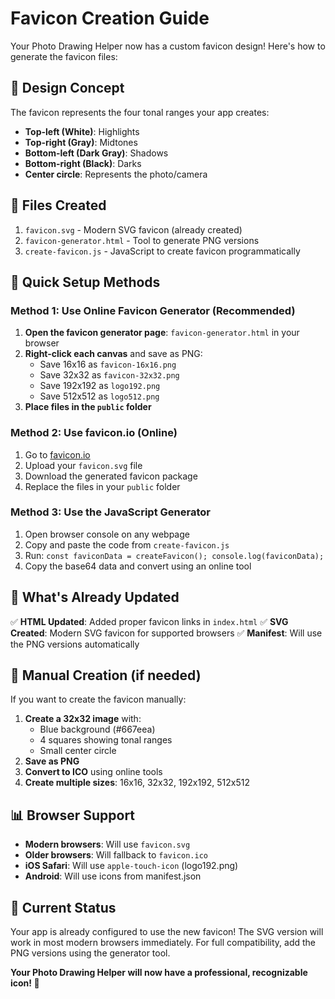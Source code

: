 # Favicon Creation Guide

Your Photo Drawing Helper now has a custom favicon design! Here's how to generate the favicon files:

## 🎨 Design Concept

The favicon represents the four tonal ranges your app creates:
- **Top-left (White)**: Highlights
- **Top-right (Gray)**: Midtones  
- **Bottom-left (Dark Gray)**: Shadows
- **Bottom-right (Black)**: Darks
- **Center circle**: Represents the photo/camera

## 📁 Files Created

1. `favicon.svg` - Modern SVG favicon (already created)
2. `favicon-generator.html` - Tool to generate PNG versions
3. `create-favicon.js` - JavaScript to create favicon programmatically

## 🚀 Quick Setup Methods

### Method 1: Use Online Favicon Generator (Recommended)

1. **Open the favicon generator page**: `favicon-generator.html` in your browser
2. **Right-click each canvas** and save as PNG:
   - Save 16x16 as `favicon-16x16.png`
   - Save 32x32 as `favicon-32x32.png` 
   - Save 192x192 as `logo192.png`
   - Save 512x512 as `logo512.png`
3. **Place files in the `public` folder**

### Method 2: Use favicon.io (Online)

1. Go to [favicon.io](https://favicon.io)
2. Upload your `favicon.svg` file
3. Download the generated favicon package
4. Replace the files in your `public` folder

### Method 3: Use the JavaScript Generator

1. Open browser console on any webpage
2. Copy and paste the code from `create-favicon.js`
3. Run: `const faviconData = createFavicon(); console.log(faviconData);`
4. Copy the base64 data and convert using an online tool

## 📱 What's Already Updated

✅ **HTML Updated**: Added proper favicon links in `index.html`
✅ **SVG Created**: Modern SVG favicon for supported browsers
✅ **Manifest**: Will use the PNG versions automatically

## 🔧 Manual Creation (if needed)

If you want to create the favicon manually:

1. **Create a 32x32 image** with:
   - Blue background (#667eea)
   - 4 squares showing tonal ranges
   - Small center circle
2. **Save as PNG** 
3. **Convert to ICO** using online tools
4. **Create multiple sizes**: 16x16, 32x32, 192x192, 512x512

## 📊 Browser Support

- **Modern browsers**: Will use `favicon.svg`
- **Older browsers**: Will fallback to `favicon.ico`
- **iOS Safari**: Will use `apple-touch-icon` (logo192.png)
- **Android**: Will use icons from manifest.json

## 🎯 Current Status

Your app is already configured to use the new favicon! The SVG version will work in most modern browsers immediately. For full compatibility, add the PNG versions using the generator tool.

**Your Photo Drawing Helper will now have a professional, recognizable icon! 🎨**